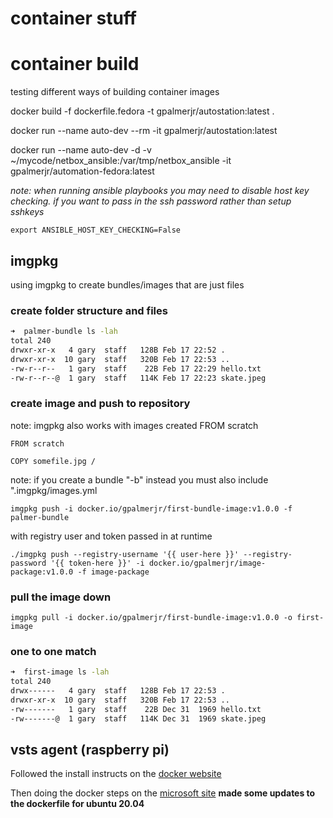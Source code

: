 # container stuff

# container build
testing different ways of building container images

docker build -f dockerfile.fedora -t gpalmerjr/autostation:latest .

docker run --name auto-dev --rm -it gpalmerjr/autostation:latest

docker run --name auto-dev -d -v ~/mycode/netbox_ansible:/var/tmp/netbox_ansible -it gpalmerjr/automation-fedora:latest

*note: when running ansible playbooks you may need to disable host key checking.  if you want to pass in the ssh password rather than setup sshkeys*

`export ANSIBLE_HOST_KEY_CHECKING=False`

## imgpkg
using imgpkg to create bundles/images that are just files

### create folder structure and files

```bash
➜  palmer-bundle ls -lah
total 240
drwxr-xr-x   4 gary  staff   128B Feb 17 22:52 .
drwxr-xr-x  10 gary  staff   320B Feb 17 22:53 ..
-rw-r--r--   1 gary  staff    22B Feb 17 22:29 hello.txt
-rw-r--r--@  1 gary  staff   114K Feb 17 22:23 skate.jpeg
```

### create image and push to repository

note: imgpkg also works with images created FROM scratch

```
FROM scratch

COPY somefile.jpg /
```

note: if you create a bundle "-b" instead you must also include ".imgpkg/images.yml

`imgpkg push -i docker.io/gpalmerjr/first-bundle-image:v1.0.0 -f palmer-bundle`

with registry user and token passed in at runtime

`./imgpkg push --registry-username '{{ user-here }}' --registry-password '{{ token-here }}' -i docker.io/gpalmerjr/image-package:v1.0.0 -f image-package`

### pull the image down

`imgpkg pull -i docker.io/gpalmerjr/first-bundle-image:v1.0.0 -o first-image`

### one to one match

```bash
➜  first-image ls -lah
total 240
drwx------   4 gary  staff   128B Feb 17 22:53 .
drwxr-xr-x  10 gary  staff   320B Feb 17 22:53 ..
-rw-------   1 gary  staff    22B Dec 31  1969 hello.txt
-rw-------@  1 gary  staff   114K Dec 31  1969 skate.jpeg
```

## vsts agent (raspberry pi)

Followed the install instructs on the [docker website](https://docs.docker.com/engine/install/ubuntu/)

Then doing the docker steps on the [microsoft site](https://docs.microsoft.com/en-us/azure/devops/pipelines/agents/docker?view=azure-devops)
**made some updates to the dockerfile for ubuntu 20.04**
